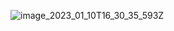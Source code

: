 ![image_2023_01_10T16_30_35_593Z](https://user-images.githubusercontent.com/120123892/221818033-4b21f88a-80b7-44f6-a8c8-161ada4daeed.png)
